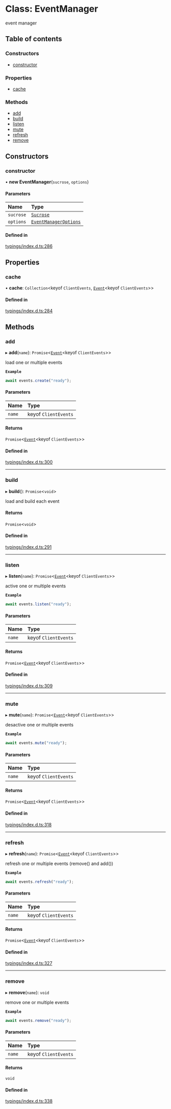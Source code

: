 # Class: EventManager

event manager

## Table of contents

### Constructors

- [constructor](../wiki/EventManager#constructor)

### Properties

- [cache](../wiki/EventManager#cache)

### Methods

- [add](../wiki/EventManager#add)
- [build](../wiki/EventManager#build)
- [listen](../wiki/EventManager#listen)
- [mute](../wiki/EventManager#mute)
- [refresh](../wiki/EventManager#refresh)
- [remove](../wiki/EventManager#remove)

## Constructors

### constructor

• **new EventManager**(`sucrose`, `options`)

#### Parameters

| Name | Type |
| :------ | :------ |
| `sucrose` | [`Sucrose`](../wiki/Sucrose) |
| `options` | [`EventManagerOptions`](../wiki/EventManagerOptions) |

#### Defined in

[typings/index.d.ts:286](https://github.com/Natto-PKP/discord-sucrose/blob/a2c6566/typings/index.d.ts#L286)

## Properties

### cache

• **cache**: `Collection`<keyof `ClientEvents`, [`Event`](../wiki/Event)<keyof `ClientEvents`\>\>

#### Defined in

[typings/index.d.ts:284](https://github.com/Natto-PKP/discord-sucrose/blob/a2c6566/typings/index.d.ts#L284)

## Methods

### add

▸ **add**(`name`): `Promise`<[`Event`](../wiki/Event)<keyof `ClientEvents`\>\>

load one or multiple events

**`Example`**

```js
await events.create("ready");
```

#### Parameters

| Name | Type |
| :------ | :------ |
| `name` | keyof `ClientEvents` |

#### Returns

`Promise`<[`Event`](../wiki/Event)<keyof `ClientEvents`\>\>

#### Defined in

[typings/index.d.ts:300](https://github.com/Natto-PKP/discord-sucrose/blob/a2c6566/typings/index.d.ts#L300)

___

### build

▸ **build**(): `Promise`<`void`\>

load and build each event

#### Returns

`Promise`<`void`\>

#### Defined in

[typings/index.d.ts:291](https://github.com/Natto-PKP/discord-sucrose/blob/a2c6566/typings/index.d.ts#L291)

___

### listen

▸ **listen**(`name`): `Promise`<[`Event`](../wiki/Event)<keyof `ClientEvents`\>\>

active one or multiple events

**`Example`**

```js
await events.listen("ready");
```

#### Parameters

| Name | Type |
| :------ | :------ |
| `name` | keyof `ClientEvents` |

#### Returns

`Promise`<[`Event`](../wiki/Event)<keyof `ClientEvents`\>\>

#### Defined in

[typings/index.d.ts:309](https://github.com/Natto-PKP/discord-sucrose/blob/a2c6566/typings/index.d.ts#L309)

___

### mute

▸ **mute**(`name`): `Promise`<[`Event`](../wiki/Event)<keyof `ClientEvents`\>\>

desactive one or multiple events

**`Example`**

```js
await events.mute("ready");
```

#### Parameters

| Name | Type |
| :------ | :------ |
| `name` | keyof `ClientEvents` |

#### Returns

`Promise`<[`Event`](../wiki/Event)<keyof `ClientEvents`\>\>

#### Defined in

[typings/index.d.ts:318](https://github.com/Natto-PKP/discord-sucrose/blob/a2c6566/typings/index.d.ts#L318)

___

### refresh

▸ **refresh**(`name`): `Promise`<[`Event`](../wiki/Event)<keyof `ClientEvents`\>\>

refresh one or multiple events (remove() and add())

**`Example`**

```js
await events.refresh("ready");
```

#### Parameters

| Name | Type |
| :------ | :------ |
| `name` | keyof `ClientEvents` |

#### Returns

`Promise`<[`Event`](../wiki/Event)<keyof `ClientEvents`\>\>

#### Defined in

[typings/index.d.ts:327](https://github.com/Natto-PKP/discord-sucrose/blob/a2c6566/typings/index.d.ts#L327)

___

### remove

▸ **remove**(`name`): `void`

remove one or multiple events

**`Example`**

```js
await events.remove("ready");
```

#### Parameters

| Name | Type |
| :------ | :------ |
| `name` | keyof `ClientEvents` |

#### Returns

`void`

#### Defined in

[typings/index.d.ts:338](https://github.com/Natto-PKP/discord-sucrose/blob/a2c6566/typings/index.d.ts#L338)
